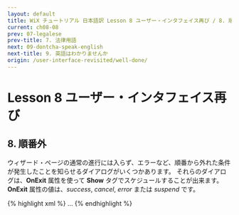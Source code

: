 ```yaml
---
layout: default
title: WiX チュートリアル 日本語訳 Lesson 8 ユーザー・インタフェイス再び / 8. 順番外
current: ch08-08
prev: 07-legalese
prev-title: 7. 法律用語
next: 09-dontcha-speak-english
next-title: 9. 英語はわかりませんか
origin: /user-interface-revisited/well-done/
---
```

# Lesson 8 ユーザー・インタフェイス再び

## 8. 順番外

ウィザード・ページの通常の進行には入らず、エラーなど、順番から外れた条件が発生したことを知らせるダイアログがいくつかあります。
それらのダイアログは、**OnExit** 属性を使って **Show** タグでスケジュールすることが出来ます。
**OnExit** 属性の値は、*success*, *cancel*, *error* または *suspend* です。

{% highlight xml %}
<InstallUISequence>
  <Show Dialog="FatalError" OnExit="error" />
  <Show Dialog="UserExit" OnExit="cancel" />
  <Show Dialog="ExitDialog" OnExit="success" />
  ...
</InstallUISequence>
{% endhighlight %}

